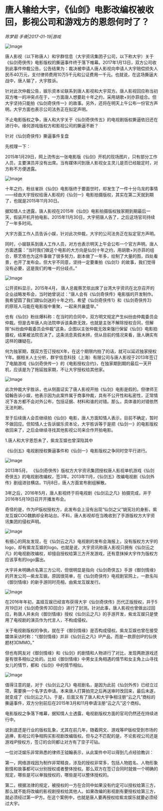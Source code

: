 # 唐人输给大宇，《仙剑》电影改编权被收回，影视公司和游戏方的恩怨何时了？

*陈梦茹 手骨|2017-01-19|游戏*

![Image](http://p2.pstatp.com/large/37db000292fe133d882a)

唐人影视（以下称唐人）和宇群信息（大宇资讯集团子公司，以下称大宇）关于《仙剑奇侠传》电影版权的撕逼事件终于落下帷幕。2017年1月13日，双方公司收到此事件仲裁公告。公告结果为：裁决被申请人唐人影视向申请人大宇赔偿损失人民币40万元，支付律师费用10万5千元和公证费用一千元。也就说，在这场撕逼大战中，唐人输了，大宇胜诉。

针对此次仲裁公告，娱乐资本论联系到唐人影视和大宇双方。唐人影视回应称当初双方唯一的冲突点在于，一方面唐人想要赴十年之约，采用胡歌+刘亦菲组合。但大宇坚持只能拍《仙剑奇侠传一》的故事。另外，还将在明天上午公布一份官方声明。大宇方面也表示公司法务正在拟定声明。

不止电影版权之争，唐人和大宇关于《仙剑奇侠传五》的电视剧版权撕逼依旧还在进行中。缘何游戏版权方和影视公司的撕逼不断？

针对《仙剑奇侠传》撕逼事件复盘

先梳理一下：

2015年1月29日，网上流传出一张电影版《仙剑》开机的现场图片，只有部分工作人员，主要演员并没有出席。当有媒体问到唐人影视女主灵儿是否已经敲定时，对方称不方便透露。

![Image](http://p1.pstatp.com/large/37d100045a1dfbec7715)

十年之约，粉丝雀跃《仙剑》电影版终于要面世时，却发生了一件十分乌龙的事情——经由大宇授权给唐人影视的《仙剑一》电影拍摄版权，其实在第二天就到期了，也就是2015年11月30日。

据知情人士透露，唐人影视在2015年《仙剑》电影拍摄版权独家期到期最后一天，假装开机开拍电影。2015年11月30日，大宇把唐人告了，之后这场官司持续了一年多时间。

大宇方面工作人员告诉小娱，针对此次仲裁，大宇的公司法务正在拟定官方声明。

同时，小娱联系到唐人工作人员，对方也表示明天上午会公布一个官方声明。唐人方面透露：“当时我们做这个电影的大方向是仙剑十年之约，用胡歌+刘亦菲的组合，蔡艺侬也为这件事做了很多努力，剧本做了一年多，绘制了大量的图，四处看景，也开了发布会。但大宇不同意，坚持一定要重拍《仙剑1》的故事，我们觉得没有必要，这是我们的唯一的分歧点。”

![Image](http://p3.pstatp.com/large/37d600028da899f0cf14)

公开资料显示，2015年4月， 唐人总裁蔡艺侬出席了台湾大宇资讯在北京召开的企业战略发布会，当时她曾说过：“唐人会有《仙剑奇侠传》电影版的开发制作。我希望圆了我们跟仙剑迷的十年之约，希望《仙剑奇侠传1》和《仙剑奇侠传3》的原班人马能在电影版中重聚，一起来共襄盛举。”

也有《仙剑》粉丝爆料称：在当时的合同中，双方明文规定产生纠纷由仲裁委员会仲裁。但是去年唐人向法院申诉该条款无效，也就是主张不解除授权合同，但解除“纠纷由仲裁委员会仲裁”这条，企图以主张仲裁无效来强行保留《仙剑》电影拍摄权，结果被法院否决了。这条消息真假未辨，但从目前的情况来看，唐人确实有这样的嫌疑在。

何为独家期，既双方签订授权X年，在这个期限内拍了的话，就可以延迟独家授权Y年。据相关人士分析，群宇信息科技（上海）有限公司与唐人影视于2013年签订了电脑游戏《仙剑奇侠传一》的《电影授权合约》，在独家期到期的最后一天开机，应该是为了拖延独家期，不让大宇授权给其他家。

![Image](http://p3.pstatp.com/large/37d500029311800f4525)

此次仲裁大宇胜诉，也从侧面证实了唐人影视开拍《仙剑》电影是假的。但律师王钺翰告诉小娱，他表示因为此案件属于商事仲裁，具有不公开性和私密性，正常情况下各方都不会对外公布，包括证据、材料和谁的对错。那么，具体谁的对错依然无法判断。

至于后续唐人会否继续拍《仙剑》电影，唐人方面知情人表示，目前不确定，暂时不做回应。但知情人士告诉娱乐资本论，大宇胜诉等于是把《仙剑一》的电影版权收回来了，之后会继续寻找其他影视公司来合作开拍电影。

1.唐人和大宇恩怨未了，紫龙互娱也曾深陷其中

《仙剑五》电视剧授权撕逼事件和《仙剑一》电影版权之争同时空平行进行。

![Image](http://p3.pstatp.com/large/37db0002930023bf6a07)

2013年5月， 《仙剑奇侠传》版权方大宇资讯集团授权唐人影视单机游戏《仙剑奇侠五》的电视剧改编权，签3年。2013年11月，《仙剑五》改编电视剧《仙剑外传》剧组进驻横店。11月8日，唐人方面宣布剧组解散。

3年之后，2016年5月，唐人影视终于将电视剧《仙剑云之凡》拍摄完成，并于2016年5月19日召开开播发布会。

奇怪的是，作为IP版权授权方，此发布会上没有出现“仙剑之父”姚宪壮的身影，紫龙互娱COO魏鹏却全称站台。不料，唐人影视却在当晚收到了手游版权方大宇资讯集团的侵权声明。

![Image](http://p2.pstatp.com/large/37da0004502d4df5c6de)

有细心的网友发现，在《仙剑云之凡》电视剧的发布会海报上，没有版权方大宇的logo，却有紫龙互娱的logo。也就是说，大宇资讯称唐人影视只拥有《仙剑云之凡》的电视剧改编权，却擅自授权给第三方开发游戏，还有意抹掉大宇作为版权方应该享有的logo露出。

大宇并未明确点名第三方公司，但很明显是指向《仙剑奇侠五》手游《御剑情缘》的开发公司—紫龙互娱。原因很简单，在《仙剑奇侠传》电视剧官网上，一款名叫《御剑情缘》的新手游同时亮相，由紫龙互娱发行。

![Image](http://p2.pstatp.com/large/37d500029316ce605685)

在2016年年初，盖娅互娱已经宣布获得大宇《仙剑奇侠传》历代正版授权，并于5月19日对《仙剑奇侠传3D回合》进行了封测。针对此事，唐人影视也曾做出过回应，称唐人并未向《御剑情缘》授权《仙剑云之凡》的手游开发，紫龙互娱只是使用了电视剧的演员作为代言人，不构成侵权。

关于电视剧版权的争执，就在于《御剑情缘》是否构成侵权。紫龙互娱也曾在接受媒体采访时称：“《御剑情缘》并非《仙剑云之凡》IP产品，而是一款原创IP的仙侠题材3DMMO。”

但也有网友对《御剑情缘》和《仙剑》的剧情和人物进行了对比，发现两款游戏还是有很多相似之处的。比如《御剑情缘》中男女主角相遇的情节和女主角上山寻找女儿的情节，都和《仙剑》中的情节相似。

![Image](http://p2.pstatp.com/large/37d600028dafeed42381)

值得注意的是，对于《仙剑云之凡》电视剧名，是因为此前《仙剑外传》已经立过项，需要换一个名字去申请。本来唐人打算拍完之后再送审时改回来，最后未遂，就变成了《仙剑云之凡》。于是，后面又有了唐人和大宇争相注册“云之凡”商标的撕逼事件，双方分别前后在2015年3月和11月申请注册“云之凡”这个商标。

电影版权之争落下帷幕，据知情人士透露，电视剧版权方面的官司仍然还在持续进行中。

说到底还是行业的版权乱象，尤其在前几年，随着网文、游戏等IP版权受到市场的追捧，影视公司争相购买影视剧改编版权。但与之不匹配的是，不论影视公司还是游戏IP授权方，签订的合同都让对方有了空子可钻。

一位对泛娱乐非常熟悉的律师王钺翰表示，从此案件中可以得到几点经验教训：

第一，网络游戏因为制作非常精良，涉及的授权非常多，包括人物姓名、人物形象剧情和故事都可以分别授权或者整体授权。那么双方在签订合同时就做一个明确的规定，哪些是可以单独授权的，哪些是可以整体授权的。

第二，根据法律的规定，被授权的一方在合同中如果没有约定可以授权给第三方，那么就不能将改编的影视剧授权给其他人。如果改编的影视剧有要授权给第三方，就必须经过第一IP方。在这个案例中，也就是唐人要再授权给紫龙娱乐就要必须经过大宇。


